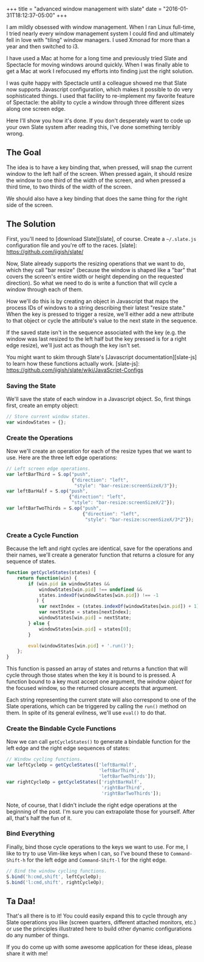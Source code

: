 +++
title = "advanced window management with slate"
date = "2016-01-31T18:12:37-05:00"
+++

I am mildly obsessed with window management. When I ran Linux full-time, I tried
nearly every window management system I could find and ultimately fell in love
with "tiling" window managers. I used Xmonad for more than a year and then
switched to i3.

I have used a Mac at home for a long time and previously tried Slate and
Spectacle for moving windows around quickly. When I was finally able to get a
Mac at work I refocused my efforts into finding just the right solution.

I was quite happy with Spectacle until a colleague showed me that Slate now
supports Javascript configuration, which makes it possible to do very
sophisticated things. I used that facility to re-implement my favorite feature
of Spectacle: the ability to cycle a window through three different sizes along
one screen edge.

Here I'll show you how it's done. If you don't desperately want to code up your
own Slate system after reading this, I've done something terribly wrong.<!--more-->

## The Goal ##

The idea is to have a key binding that, when pressed, will snap the current
window to the left half of the screen. When pressed again, it should resize the
window to one third of the width of the screen, and when pressed a third time,
to two thirds of the width of the screen.

We should also have a key binding that does the same thing for the right side of
the screen.

## The Solution ##

First, you'll need to [download Slate][slate], of course. Create a `~/.slate.js`
configuration file and you're off to the races.
[slate]: https://github.com/jigish/slate/

Now, Slate already supports the resizing operations that we want to do, which
they call "bar resize" (because the window is shaped like a "bar" that covers
the screen's entire width or height depending on the requested direction). So
what we need to do is write a function that will cycle a window through each of
them.

How we'll do this is by creating an object in Javascript that maps the process
IDs of windows to a string describing their latest "resize state." When the key
is pressed to trigger a resize, we'll either add a new attribute to that object
or cycle the attribute's value to the next state in the sequence.

If the saved state isn't in the sequence associated with the key (e.g. the
window was last resized to the left half but the key pressed is for a right edge
resize), we'll just act as though the key isn't set.

You might want to skim through Slate's [Javascript documentation][slate-js] to
learn how these functions actually work.
[slate-js]: https://github.com/jigish/slate/wiki/JavaScript-Configs

### Saving the State ###

We'll save the state of each window in a Javascript object. So, first things
first, create an empty object:

~~~javascript
// Store current window states.
var windowStates = {};
~~~

### Create the Operations ###

Now we'll create an operation for each of the resize types that we want to
use. Here are the three left edge operations:

~~~javascript
// Left screen edge operations.
var leftBarThird = S.op("push",
                        {"direction": "left",
                         "style": "bar-resize:screenSizeX/3"});
var leftBarHalf = S.op("push",
                       {"direction": "left",
                        "style": "bar-resize:screenSizeX/2"});
var leftBarTwoThirds = S.op("push",
                            {"direction": "left",
                             "style": "bar-resize:screenSizeX/3*2"});
~~~

### Create a Cycle Function ###

Because the left and right cycles are identical, save for the operations and
their names, we'll create a generator function that returns a closure for any
sequence of states.

~~~js
function getCycleStates(states) {
    return function(win) {
        if (win.pid in windowStates &&
            windowStates[win.pid] !== undefined &&
            states.indexOf(windowStates[win.pid]) !== -1 
           ) {
            var nextIndex = (states.indexOf(windowStates[win.pid]) + 1) % 3;
            var nextState = states[nextIndex];
            windowStates[win.pid] = nextState;
        } else {
            windowStates[win.pid] = states[0];
        }

        eval(windowStates[win.pid] + '.run()');
    };
}
~~~

This function is passed an array of states and returns a function that will
cycle through those states when the key it is bound to is pressed. A function
bound to a key must accept one argument, the *window object* for the focused
window, so the returned closure accepts that argument.

Each string representing the current state will also correspond to one of the
Slate operations, which can be triggered by calling the `run()` method on
them. In spite of its general evilness, we'll use `eval()` to do that.

### Create the Bindable Cycle Functions ###

Now we can call `getCycleStates()` to generate a bindable function for the left
edge and the right edge sequences of states:

~~~javascript
// Window cycling functions.
var leftCycleOp = getCycleStates(['leftBarHalf',
                                  'leftBarThird',
                                  'leftBarTwoThirds']);
var rightCycleOp = getCycleStates(['rightBarHalf',
                                   'rightBarThird',
                                   'rightBarTwoThirds']);
~~~

Note, of course, that I didn't include the right edge operations at the
beginning of the post. I'm sure you can extrapolate those for yourself. After
all, that's half the fun of it.

### Bind Everything ###

Finally, bind those cycle operations to the keys we want to use. For me, I like
to try to use Vim-like keys when I can, so I've bound these to `Command-Shift-h`
for the left edge and `Command-Shift-l` for the right edge.

~~~javascript
// Bind the window cycling functions.
S.bind('h:cmd,shift', leftCycleOp);
S.bind('l:cmd,shift', rightCycleOp);
~~~

## Ta Daa! ##

That's all there is to it! You could easily expand this to cycle through any
Slate operations you like (screen quarters, different attached monitors, etc.)
or use the principles illustrated here to build other dynamic configurations do
any number of things.

If you do come up with some awesome application for these ideas, please share
it with me!
